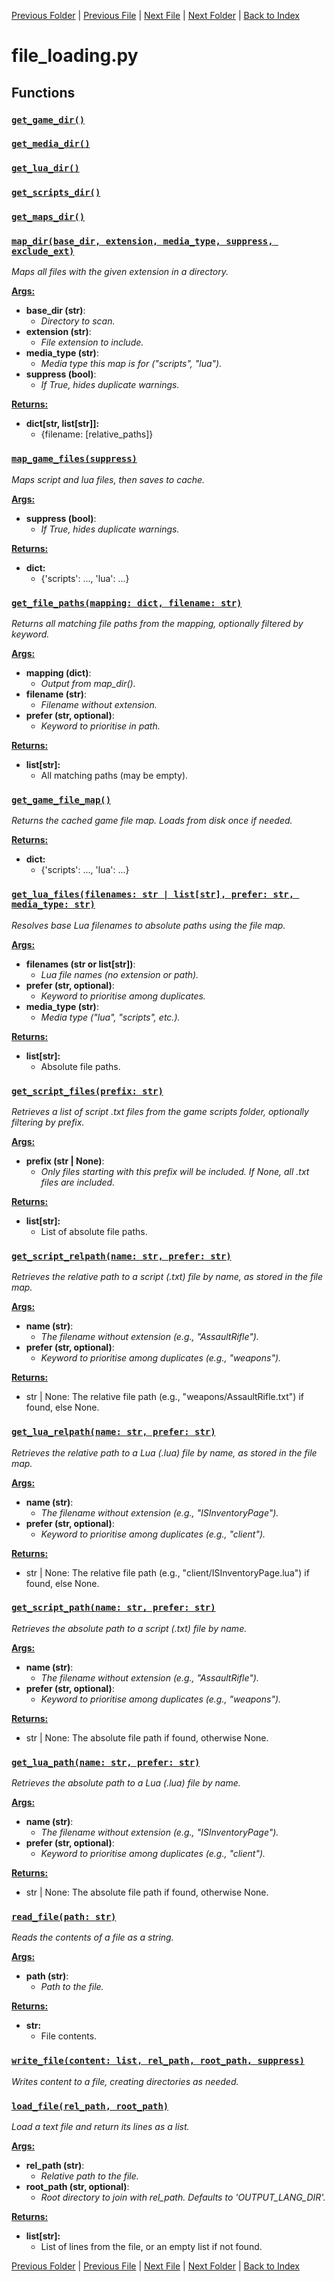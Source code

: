 [Previous Folder](../article_content/hotbar_slots_content.md) | [Previous File](constants.md) | [Next File](language.md) | [Next Folder](../fluids/fluid_article.md) | [Back to Index](../../index.md)

# file_loading.py

## Functions

### [`get_game_dir()`](https://github.com/Vaileasys/pz-wiki_parser/blob/main/scripts/core/file_loading.py#L16)
### [`get_media_dir()`](https://github.com/Vaileasys/pz-wiki_parser/blob/main/scripts/core/file_loading.py#L19)
### [`get_lua_dir()`](https://github.com/Vaileasys/pz-wiki_parser/blob/main/scripts/core/file_loading.py#L22)
### [`get_scripts_dir()`](https://github.com/Vaileasys/pz-wiki_parser/blob/main/scripts/core/file_loading.py#L25)
### [`get_maps_dir()`](https://github.com/Vaileasys/pz-wiki_parser/blob/main/scripts/core/file_loading.py#L28)
### [`map_dir(base_dir, extension, media_type, suppress, exclude_ext)`](https://github.com/Vaileasys/pz-wiki_parser/blob/main/scripts/core/file_loading.py#L32)

_Maps all files with the given extension in a directory._

<ins>**Args:**</ins>
  - **base_dir (str)**:
      - _Directory to scan._
  - **extension (str)**:
      - _File extension to include._
  - **media_type (str)**:
      - _Media type this map is for ("scripts", "lua")._
  - **suppress (bool)**:
      - _If True, hides duplicate warnings._

<ins>**Returns:**</ins>
  - **dict[str, list[str]]:**
      - {filename: [relative_paths]}

### [`map_game_files(suppress)`](https://github.com/Vaileasys/pz-wiki_parser/blob/main/scripts/core/file_loading.py#L96)

_Maps script and lua files, then saves to cache._

<ins>**Args:**</ins>
  - **suppress (bool)**:
      - _If True, hides duplicate warnings._

<ins>**Returns:**</ins>
  - **dict:**
      - {'scripts': ..., 'lua': ...}

### [`get_file_paths(mapping: dict, filename: str)`](https://github.com/Vaileasys/pz-wiki_parser/blob/main/scripts/core/file_loading.py#L129)

_Returns all matching file paths from the mapping, optionally filtered by keyword._

<ins>**Args:**</ins>
  - **mapping (dict)**:
      - _Output from map_dir()._
  - **filename (str)**:
      - _Filename without extension._
  - **prefer (str, optional)**:
      - _Keyword to prioritise in path._

<ins>**Returns:**</ins>
  - **list[str]:**
      - All matching paths (may be empty).

### [`get_game_file_map()`](https://github.com/Vaileasys/pz-wiki_parser/blob/main/scripts/core/file_loading.py#L152)

_Returns the cached game file map. Loads from disk once if needed._

<ins>**Returns:**</ins>
  - **dict:**
      - {'scripts': ..., 'lua': ...}

### [`get_lua_files(filenames: str | list[str], prefer: str, media_type: str)`](https://github.com/Vaileasys/pz-wiki_parser/blob/main/scripts/core/file_loading.py#L165)

_Resolves base Lua filenames to absolute paths using the file map._

<ins>**Args:**</ins>
  - **filenames (str or list[str])**:
      - _Lua file names (no extension or path)._
  - **prefer (str, optional)**:
      - _Keyword to prioritise among duplicates._
  - **media_type (str)**:
      - _Media type ("lua", "scripts", etc.)._

<ins>**Returns:**</ins>
  - **list[str]:**
      - Absolute file paths.

### [`get_script_files(prefix: str)`](https://github.com/Vaileasys/pz-wiki_parser/blob/main/scripts/core/file_loading.py#L215)

_Retrieves a list of script .txt files from the game scripts folder, optionally filtering by prefix._

<ins>**Args:**</ins>
  - **prefix (str | None)**:
      - _Only files starting with this prefix will be included. If None, all .txt files are included._

<ins>**Returns:**</ins>
  - **list[str]:**
      - List of absolute file paths.

### [`get_script_relpath(name: str, prefer: str)`](https://github.com/Vaileasys/pz-wiki_parser/blob/main/scripts/core/file_loading.py#L233)

_Retrieves the relative path to a script (.txt) file by name, as stored in the file map._

<ins>**Args:**</ins>
  - **name (str)**:
      - _The filename without extension (e.g., "AssaultRifle")._
  - **prefer (str, optional)**:
      - _Keyword to prioritise among duplicates (e.g., "weapons")._

<ins>**Returns:**</ins>
  - str | None: The relative file path (e.g., "weapons/AssaultRifle.txt") if found, else None.

### [`get_lua_relpath(name: str, prefer: str)`](https://github.com/Vaileasys/pz-wiki_parser/blob/main/scripts/core/file_loading.py#L249)

_Retrieves the relative path to a Lua (.lua) file by name, as stored in the file map._

<ins>**Args:**</ins>
  - **name (str)**:
      - _The filename without extension (e.g., "ISInventoryPage")._
  - **prefer (str, optional)**:
      - _Keyword to prioritise among duplicates (e.g., "client")._

<ins>**Returns:**</ins>
  - str | None: The relative file path (e.g., "client/ISInventoryPage.lua") if found, else None.

### [`get_script_path(name: str, prefer: str)`](https://github.com/Vaileasys/pz-wiki_parser/blob/main/scripts/core/file_loading.py#L265)

_Retrieves the absolute path to a script (.txt) file by name._

<ins>**Args:**</ins>
  - **name (str)**:
      - _The filename without extension (e.g., "AssaultRifle")._
  - **prefer (str, optional)**:
      - _Keyword to prioritise among duplicates (e.g., "weapons")._

<ins>**Returns:**</ins>
  - str | None: The absolute file path if found, otherwise None.

### [`get_lua_path(name: str, prefer: str)`](https://github.com/Vaileasys/pz-wiki_parser/blob/main/scripts/core/file_loading.py#L281)

_Retrieves the absolute path to a Lua (.lua) file by name._

<ins>**Args:**</ins>
  - **name (str)**:
      - _The filename without extension (e.g., "ISInventoryPage")._
  - **prefer (str, optional)**:
      - _Keyword to prioritise among duplicates (e.g., "client")._

<ins>**Returns:**</ins>
  - str | None: The absolute file path if found, otherwise None.

### [`read_file(path: str)`](https://github.com/Vaileasys/pz-wiki_parser/blob/main/scripts/core/file_loading.py#L298)

_Reads the contents of a file as a string._

<ins>**Args:**</ins>
  - **path (str)**:
      - _Path to the file._

<ins>**Returns:**</ins>
  - **str:**
      - File contents.

### [`write_file(content: list, rel_path, root_path, suppress)`](https://github.com/Vaileasys/pz-wiki_parser/blob/main/scripts/core/file_loading.py#L323)

_Writes content to a file, creating directories as needed._

### [`load_file(rel_path, root_path)`](https://github.com/Vaileasys/pz-wiki_parser/blob/main/scripts/core/file_loading.py#L350)

_Load a text file and return its lines as a list._

<ins>**Args:**</ins>
  - **rel_path (str)**:
      - _Relative path to the file._
  - **root_path (str, optional)**:
      - _Root directory to join with rel_path. Defaults to 'OUTPUT_LANG_DIR'._

<ins>**Returns:**</ins>
  - **list[str]:**
      - List of lines from the file, or an empty list if not found.



[Previous Folder](../article_content/hotbar_slots_content.md) | [Previous File](constants.md) | [Next File](language.md) | [Next Folder](../fluids/fluid_article.md) | [Back to Index](../../index.md)
